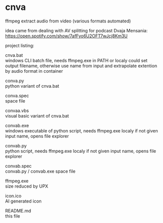 # cnva
ffmpeg extract audio from video (various formats automated)

idea came from dealing with AV splitting for podcast
Dvaja Mensania: https://open.spotify.com/show/7afFyo6U2OFT7wJcj8Km3U

project listing:

cnva.bat  
windows CLI batch file, needs ffmpeg.exe in PATH or localy could set output filename, otherwise use name from input and extrapolate extention by audio format in container  

conva.py  
python variant of cnva.bat  

conva.spec  
space file  

convaa.vbs  
visual basic variant of cnva.bat  

convab.exe  
windows executable of python script, needs ffmpeg.exe localy if not given input name, opens file explorer  

convab.py  
python script, needs ffmpeg.exe localy if not given input name, opens file explorer  

convab.spec  
convab.py / convab.exe space file  

ffmpeg.exe  
size reduced by UPX  

icon.ico  
AI generated icon  

README.md  
this file  
